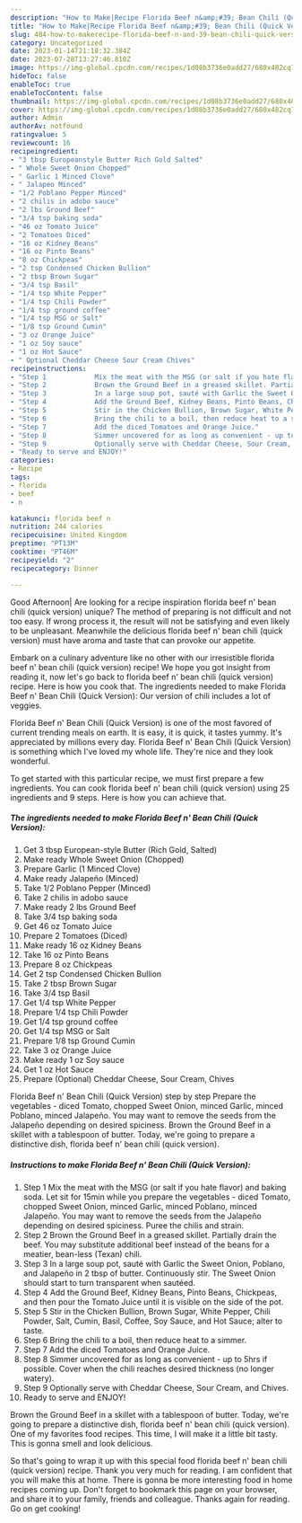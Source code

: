 ```yaml
---
description: "How to Make|Recipe Florida Beef n&amp;#39; Bean Chili (Quick Version) {That is Special"
title: "How to Make|Recipe Florida Beef n&amp;#39; Bean Chili (Quick Version) {That is Special"
slug: 484-how-to-makerecipe-florida-beef-n-and-39-bean-chili-quick-version-that-is-special
category: Uncategorized
date: 2023-01-14T21:18:32.384Z
date: 2023-07-28T13:27:46.810Z
image: https://img-global.cpcdn.com/recipes/1d08b3736e0add27/680x482cq70/florida-beef-n-bean-chili-quick-version-recipe-main-photo.jpg
hideToc: false
enableToc: true
enableTocContent: false
thumbnail: https://img-global.cpcdn.com/recipes/1d08b3736e0add27/680x482cq70/florida-beef-n-bean-chili-quick-version-recipe-main-photo.jpg
cover: https://img-global.cpcdn.com/recipes/1d08b3736e0add27/680x482cq70/florida-beef-n-bean-chili-quick-version-recipe-main-photo.jpg
author: Admin
authorAv: notfound
ratingvalue: 5
reviewcount: 16
recipeingredient:
- "3 tbsp Europeanstyle Butter Rich Gold Salted"
- " Whole Sweet Onion Chopped"
- " Garlic 1 Minced Clove"
- " Jalapeo Minced"
- "1/2 Poblano Pepper Minced"
- "2 chilis in adobo sauce"
- "2 lbs Ground Beef"
- "3/4 tsp baking soda"
- "46 oz Tomato Juice"
- "2 Tomatoes Diced"
- "16 oz Kidney Beans"
- "16 oz Pinto Beans"
- "8 oz Chickpeas"
- "2 tsp Condensed Chicken Bullion"
- "2 tbsp Brown Sugar"
- "3/4 tsp Basil"
- "1/4 tsp White Pepper"
- "1/4 tsp Chili Powder"
- "1/4 tsp ground coffee"
- "1/4 tsp MSG or Salt"
- "1/8 tsp Ground Cumin"
- "3 oz Orange Juice"
- "1 oz Soy sauce"
- "1 oz Hot Sauce"
- " Optional Cheddar Cheese Sour Cream Chives"
recipeinstructions:
- "Step 1            Mix the meat with the MSG (or salt if you hate flavor) and baking soda. Let sit for 15min while you prepare the vegetables - diced Tomato, chopped Sweet Onion, minced Garlic, minced Poblano, minced Jalapeño. You may want to remove the seeds from the Jalapeño depending on desired spiciness. Puree the chilis and strain."
- "Step 2            Brown the Ground Beef in a greased skillet. Partially drain the beef. You may substitute additional beef instead of the beans for a meatier, bean-less (Texan) chili."
- "Step 3            In a large soup pot, sauté with Garlic the Sweet Onion, Poblano, and Jalapeño in 2 tbsp of butter. Continuously stir. The Sweet Onion should start to turn transparent when sautéed."
- "Step 4            Add the Ground Beef, Kidney Beans, Pinto Beans, Chickpeas, and then pour the Tomato Juice until it is visible on the side of the pot."
- "Step 5            Stir in the Chicken Bullion, Brown Sugar, White Pepper, Chili Powder, Salt, Cumin, Basil, Coffee, Soy Sauce, and Hot Sauce; alter to taste."
- "Step 6            Bring the chili to a boil, then reduce heat to a simmer."
- "Step 7            Add the diced Tomatoes and Orange Juice."
- "Step 8            Simmer uncovered for as long as convenient - up to 5hrs if possible. Cover when the chili reaches desired thickness (no longer watery)."
- "Step 9            Optionally serve with Cheddar Cheese, Sour Cream, and Chives."
- "Ready to serve and ENJOY!"
categories:
- Recipe
tags:
- florida
- beef
- n

katakunci: florida beef n 
nutrition: 244 calories
recipecuisine: United Kingdom
preptime: "PT13M"
cooktime: "PT46M"
recipeyield: "2"
recipecategory: Dinner

---
```



Good Afternoon| Are looking for a recipe inspiration florida beef n&#39; bean chili (quick version) unique? The method of preparing is not difficult and not too easy. If wrong process it, the result will not be satisfying and even likely to be unpleasant. Meanwhile the delicious florida beef n&#39; bean chili (quick version) must have aroma and taste that can provoke our appetite.





Embark on a culinary adventure like no other with our irresistible florida beef n&#39; bean chili (quick version) recipe! We hope you got insight from reading it, now let&#39;s go back to florida beef n&#39; bean chili (quick version) recipe. Here is how you cook that. The ingredients needed to make Florida Beef n&#39; Bean Chili (Quick Version): Our version of chili includes a lot of veggies.

Florida Beef n&#39; Bean Chili (Quick Version) is one of the most favored of current trending meals on earth. It is easy, it is quick, it tastes yummy. It's appreciated by millions every day. Florida Beef n&#39; Bean Chili (Quick Version) is something which I've loved my whole life. They're nice and they look wonderful.


To get started with this particular recipe, we must first prepare a few ingredients. You can cook florida beef n&#39; bean chili (quick version) using 25 ingredients and 9 steps. Here is how you can achieve that.

<!--inarticleads1-->

##### The ingredients needed to make Florida Beef n&#39; Bean Chili (Quick Version):

1. Get 3 tbsp European-style Butter (Rich Gold, Salted)
1. Make ready  Whole Sweet Onion (Chopped)
1. Prepare  Garlic (1 Minced Clove)
1. Make ready  Jalapeño (Minced)
1. Take 1/2 Poblano Pepper (Minced)
1. Take 2 chilis in adobo sauce
1. Make ready 2 lbs Ground Beef
1. Take 3/4 tsp baking soda
1. Get 46 oz Tomato Juice
1. Prepare 2 Tomatoes (Diced)
1. Make ready 16 oz Kidney Beans
1. Take 16 oz Pinto Beans
1. Prepare 8 oz Chickpeas
1. Get 2 tsp Condensed Chicken Bullion
1. Take 2 tbsp Brown Sugar
1. Take 3/4 tsp Basil
1. Get 1/4 tsp White Pepper
1. Prepare 1/4 tsp Chili Powder
1. Get 1/4 tsp ground coffee
1. Get 1/4 tsp MSG or Salt
1. Prepare 1/8 tsp Ground Cumin
1. Take 3 oz Orange Juice
1. Make ready 1 oz Soy sauce
1. Get 1 oz Hot Sauce
1. Prepare  (Optional) Cheddar Cheese, Sour Cream, Chives


Florida Beef n&#39; Bean Chili (Quick Version) step by step Prepare the vegetables - diced Tomato, chopped Sweet Onion, minced Garlic, minced Poblano, minced Jalapeño. You may want to remove the seeds from the Jalapeño depending on desired spiciness. Brown the Ground Beef in a skillet with a tablespoon of butter. Today, we&#39;re going to prepare a distinctive dish, florida beef n&#39; bean chili (quick version). 

<!--inarticleads2-->

##### Instructions to make Florida Beef n&#39; Bean Chili (Quick Version):

1. Step 1            Mix the meat with the MSG (or salt if you hate flavor) and baking soda. Let sit for 15min while you prepare the vegetables - diced Tomato, chopped Sweet Onion, minced Garlic, minced Poblano, minced Jalapeño. You may want to remove the seeds from the Jalapeño depending on desired spiciness. Puree the chilis and strain.
1. Step 2            Brown the Ground Beef in a greased skillet. Partially drain the beef. You may substitute additional beef instead of the beans for a meatier, bean-less (Texan) chili.
1. Step 3            In a large soup pot, sauté with Garlic the Sweet Onion, Poblano, and Jalapeño in 2 tbsp of butter. Continuously stir. The Sweet Onion should start to turn transparent when sautéed.
1. Step 4            Add the Ground Beef, Kidney Beans, Pinto Beans, Chickpeas, and then pour the Tomato Juice until it is visible on the side of the pot.
1. Step 5            Stir in the Chicken Bullion, Brown Sugar, White Pepper, Chili Powder, Salt, Cumin, Basil, Coffee, Soy Sauce, and Hot Sauce; alter to taste.
1. Step 6            Bring the chili to a boil, then reduce heat to a simmer.
1. Step 7            Add the diced Tomatoes and Orange Juice.
1. Step 8            Simmer uncovered for as long as convenient - up to 5hrs if possible. Cover when the chili reaches desired thickness (no longer watery).
1. Step 9            Optionally serve with Cheddar Cheese, Sour Cream, and Chives.
1. Ready to serve and ENJOY!

Brown the Ground Beef in a skillet with a tablespoon of butter. Today, we&#39;re going to prepare a distinctive dish, florida beef n&#39; bean chili (quick version). One of my favorites food recipes. This time, I will make it a little bit tasty. This is gonna smell and look delicious. 

So that's going to wrap it up with this special food florida beef n&#39; bean chili (quick version) recipe. Thank you very much for reading. I am confident that you will make this at home. There is gonna be more interesting food in home recipes coming up. Don't forget to bookmark this page on your browser, and share it to your family, friends and colleague. Thanks again for reading. Go on get cooking!
